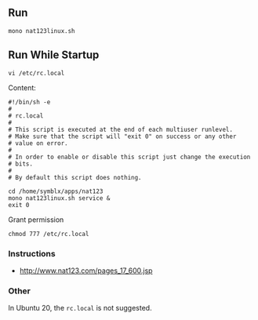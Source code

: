 ## Run

    mono nat123linux.sh

## Run While Startup

    vi /etc/rc.local
    
Content: 

    #!/bin/sh -e
    #
    # rc.local
    #
    # This script is executed at the end of each multiuser runlevel.
    # Make sure that the script will "exit 0" on success or any other
    # value on error.
    #
    # In order to enable or disable this script just change the execution
    # bits.
    #
    # By default this script does nothing.
    
    cd /home/symblx/apps/nat123
    mono nat123linux.sh service &
    exit 0
    
Grant permission

    chmod 777 /etc/rc.local
    
### Instructions

+ http://www.nat123.com/pages_17_600.jsp
    
### Other

In Ubuntu 20, the `rc.local` is not suggested.
    
